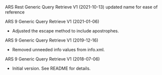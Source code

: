 ARS Rest Generic Query Retrieve V1 (2021-10-13)
    updated name for ease of reference
	
ARS 9 Generic Query Retrieve V1 (2021-01-06)
 * Adjusted the escape method to include apostrophes.
 
 ARS 9 Generic Query Retrieve V1 (2019-12-16)
 * Removed unneeded info values from info.xml.

ARS 9 Generic Query Retrieve V1 (2018-07-06)
 * Initial version.  See README for details.
